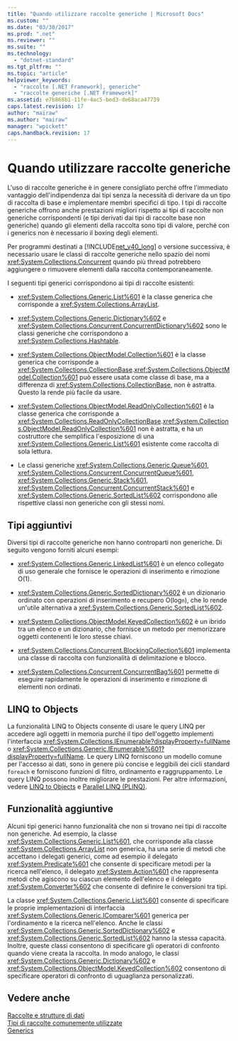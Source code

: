 ```yaml
---
title: "Quando utilizzare raccolte generiche | Microsoft Docs"
ms.custom: ""
ms.date: "03/30/2017"
ms.prod: ".net"
ms.reviewer: ""
ms.suite: ""
ms.technology: 
  - "dotnet-standard"
ms.tgt_pltfrm: ""
ms.topic: "article"
helpviewer_keywords: 
  - "raccolte [.NET Framework], generiche"
  - "raccolte generiche [.NET Framework]"
ms.assetid: e7b868b1-11fe-4ac5-bed3-de68aca47739
caps.latest.revision: 17
author: "mairaw"
ms.author: "mairaw"
manager: "wpickett"
caps.handback.revision: 17
---
```

# Quando utilizzare raccolte generiche
L'uso di raccolte generiche è in genere consigliato perché offre l'immediato vantaggio dell'indipendenza dai tipi senza la necessità di derivare da un tipo di raccolta di base e implementare membri specifici di tipo. I tipi di raccolte generiche offrono anche prestazioni migliori rispetto ai tipi di raccolte non generiche corrispondenti \(e tipi derivati dai tipi di raccolte base non generiche\) quando gli elementi della raccolta sono tipi di valore, perché con i generics non è necessario il boxing degli elementi.  
  
 Per programmi destinati a [!INCLUDE[net_v40_long](../../../includes/net-v40-long-md.md)] o versione successiva, è necessario usare le classi di raccolte generiche nello spazio dei nomi <xref:System.Collections.Concurrent> quando più thread potrebbero aggiungere o rimuovere elementi dalla raccolta contemporaneamente.  
  
 I seguenti tipi generici corrispondono ai tipi di raccolte esistenti:  
  
-   <xref:System.Collections.Generic.List%601> è la classe generica che corrisponde a <xref:System.Collections.ArrayList>.  
  
-   <xref:System.Collections.Generic.Dictionary%602> e <xref:System.Collections.Concurrent.ConcurrentDictionary%602> sono le classi generiche che corrispondono a <xref:System.Collections.Hashtable>.  
  
-   <xref:System.Collections.ObjectModel.Collection%601> è la classe generica che corrisponde a <xref:System.Collections.CollectionBase>.<xref:System.Collections.ObjectModel.Collection%601> può essere usata come classe di base, ma a differenza di <xref:System.Collections.CollectionBase>, non è astratta. Questo la rende più facile da usare.  
  
-   <xref:System.Collections.ObjectModel.ReadOnlyCollection%601> è la classe generica che corrisponde a <xref:System.Collections.ReadOnlyCollectionBase>.<xref:System.Collections.ObjectModel.ReadOnlyCollection%601> non è astratta, e ha un costruttore che semplifica l'esposizione di una <xref:System.Collections.Generic.List%601> esistente come raccolta di sola lettura.  
  
-   Le classi generiche <xref:System.Collections.Generic.Queue%601>, <xref:System.Collections.Concurrent.ConcurrentQueue%601>, <xref:System.Collections.Generic.Stack%601>, <xref:System.Collections.Concurrent.ConcurrentStack%601> e <xref:System.Collections.Generic.SortedList%602> corrispondono alle rispettive classi non generiche con gli stessi nomi.  
  
## Tipi aggiuntivi  
 Diversi tipi di raccolte generiche non hanno controparti non generiche. Di seguito vengono forniti alcuni esempi:  
  
-   <xref:System.Collections.Generic.LinkedList%601> è un elenco collegato di uso generale che fornisce le operazioni di inserimento e rimozione O\(1\).  
  
-   <xref:System.Collections.Generic.SortedDictionary%602> è un dizionario ordinato con operazioni di inserimento e recupero O\(log`n`\), che lo rende un'utile alternativa a <xref:System.Collections.Generic.SortedList%602>.  
  
-   <xref:System.Collections.ObjectModel.KeyedCollection%602> è un ibrido tra un elenco e un dizionario, che fornisce un metodo per memorizzare oggetti contenenti le loro stesse chiavi.  
  
-   <xref:System.Collections.Concurrent.BlockingCollection%601> implementa una classe di raccolta con funzionalità di delimitazione e blocco.  
  
-   <xref:System.Collections.Concurrent.ConcurrentBag%601> permette di eseguire rapidamente le operazioni di inserimento e rimozione di elementi non ordinati.  
  
## LINQ to Objects  
 La funzionalità LINQ to Objects consente di usare le query LINQ per accedere agli oggetti in memoria purché il tipo dell'oggetto implementi l'interfaccia <xref:System.Collections.IEnumerable?displayProperty=fullName> o <xref:System.Collections.Generic.IEnumerable%601?displayProperty=fullName>. Le query LINQ forniscono un modello comune per l'accesso ai dati, sono in genere più concise e leggibili dei cicli standard `foreach` e forniscono funzioni di filtro, ordinamento e raggruppamento. Le query LINQ possono inoltre migliorare le prestazioni. Per altre informazioni, vedere [LINQ to Objects](../../../ocs/visual-basic/programming-guide/concepts/linq/linq-to-objects.md) e [Parallel LINQ \(PLINQ\)](../../../docs/standard/parallel-programming/parallel-linq-plinq.md).  
  
## Funzionalità aggiuntive  
 Alcuni tipi generici hanno funzionalità che non si trovano nei tipi di raccolte non generiche. Ad esempio, la classe <xref:System.Collections.Generic.List%601>, che corrisponde alla classe <xref:System.Collections.ArrayList> non generica, ha una serie di metodi che accettano i delegati generici, come ad esempio il delegato <xref:System.Predicate%601> che consente di specificare metodi per la ricerca nell'elenco, il delegato <xref:System.Action%601> che rappresenta metodi che agiscono su ciascun elemento dell'elenco e il delegato <xref:System.Converter%602> che consente di definire le conversioni tra tipi.  
  
 La classe <xref:System.Collections.Generic.List%601> consente di specificare le proprie implementazioni di interfaccia <xref:System.Collections.Generic.IComparer%601> generica per l'ordinamento e la ricerca nell'elenco. Anche le classi <xref:System.Collections.Generic.SortedDictionary%602> e <xref:System.Collections.Generic.SortedList%602> hanno la stessa capacità. Inoltre, queste classi consentono di specificare gli operatori di confronto quando viene creata la raccolta. In modo analogo, le classi <xref:System.Collections.Generic.Dictionary%602> e <xref:System.Collections.ObjectModel.KeyedCollection%602> consentono di specificare operatori di confronto di uguaglianza personalizzati.  
  
## Vedere anche  
 [Raccolte e strutture di dati](../../../docs/standard/collections/index.md)   
 [Tipi di raccolte comunemente utilizzate](../../../docs/standard/collections/commonly-used-collection-types.md)   
 [Generics](../../../docs/standard/generics/index.md)